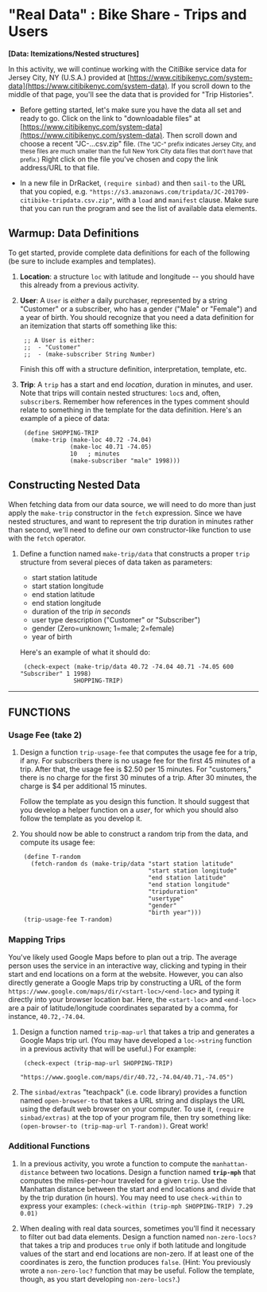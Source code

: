 # "Real Data" : Bike Share - Trips and Users
**[Data: Itemizations/Nested structures]**

In this activity, we will continue working with the CitiBike service data for Jersey City, NY (U.S.A.) provided at [https://www.citibikenyc.com/system-data](https://www.citibikenyc.com/system-data). If you scroll down to the middle of that page, you'll see the data that is provided for "Trip Histories".

* Before getting started, let's make sure you have the data all set and ready to go. Click on the link to "downloadable files" at [https://www.citibikenyc.com/system-data](https://www.citibikenyc.com/system-data). Then scroll down and choose a recent "JC-...csv.zip" file. <small>(The "JC-" prefix indicates Jersey City, and these files are much smaller than the full New York City data files that don't have that prefix.)</small> Right click on the file you've chosen and copy the link address/URL to that file. 

* In a new file in DrRacket, `(require sinbad)` and then `sail-to` the URL that you copied, e.g. `"https://s3.amazonaws.com/tripdata/JC-201709-citibike-tripdata.csv.zip"`, with a `load` and `manifest` clause. Make sure that you can run the program and see the list of available data elements.

## Warmup: Data Definitions

To get started, provide complete data definitions for each of the following (be sure to include examples and templates).

1. **Location**: a structure `loc` with latitude and longitude -- you should have this already from a previous activity.
2. **User**: A `User` is *either* a daily purchaser, represented by a string "Customer" or a subscriber, who has a gender ("Male" or "Female") and a year of birth. You should recognize that you need a data definition for an itemization that starts off something like this:

        ;; A User is either:
        ;;  - "Customer"  
        ;;  - (make-subscriber String Number)

   Finish this off with a structure definition, interpretation, template, etc.
   
3. **Trip**: A `trip` has a start and end *location*, duration in minutes, and user. Note that trips will contain nested structures: `loc`s and, often, `subscriber`s. Remember how references in the types comment should relate to something in the template for the data definition. Here's an example of a piece of data:

        (define SHOPPING-TRIP
          (make-trip (make-loc 40.72 -74.04)
                     (make-loc 40.71 -74.05)
                     10   ; minutes
                     (make-subscriber "male" 1998)))
                     
                     
## Constructing Nested Data

When fetching data from our data source, we will need to do more than just apply the `make-trip` constructor in the `fetch` expression. Since we have nested structures, and want to represent the trip duration in minutes rather than second, we'll need to define our own constructor-like function to  use  with the `fetch` operator. 

1. Define a function named `make-trip/data` that constructs a proper `trip` structure from several pieces of data taken as parameters:

   - start station latitude
   - start station longitude
   - end station latitude
   - end station longitude
   - duration of the trip *in seconds*
   - user type description ("Customer" or "Subscriber")
   - gender (Zero=unknown; 1=male; 2=female)
   - year of birth

   Here's an example of what it should do:

        (check-expect (make-trip/data 40.72 -74.04 40.71 -74.05 600 "Subscriber" 1 1998)
                      SHOPPING-TRIP)

-----

## FUNCTIONS

### Usage Fee (take 2)

1. Design a function `trip-usage-fee` that computes the usage fee for a trip, if any. For subscribers there is no usage fee for the first 45 minutes of a trip. After that, the usage fee is $2.50 per 15 minutes. For "customers," there is no charge for the first 30 minutes of a trip. After 30 minutes, the charge is $4 per additional 15 minutes.

   Follow the template as you design this function. It should suggest that you develop a helper function on a *user*, for which you should also follow the template as you develop it.

2. You should now be able to construct a random trip from the data, and compute its usage fee:

        (define T-random
          (fetch-random ds (make-trip/data "start station latitude"
                                           "start station longitude"
                                           "end station latitude"
                                           "end station longitude"
                                           "tripduration"
                                           "usertype"
                                           "gender"
                                           "birth year")))
        (trip-usage-fee T-random)


### Mapping Trips

You've likely used Google Maps before to plan out a trip. The average person uses the service in an interactive way, clicking and typing in their start and end locations on a form at the website. However, you can also directly generate a Google Maps trip by constructing a URL of the form `https://www.google.com/maps/dir/<start-loc>/<end-loc>` and typing it directly into your browser location bar. Here, the `<start-loc>` and `<end-loc>` are a pair of latitude/longitude coordinates separated by a comma, for instance, `40.72,-74.04`.

1. Design a function named `trip-map-url` that takes a trip and generates a Google Maps trip url. (You may have developed a `loc->string` function in a previous activity that will be useful.) For example:

        (check-expect (trip-map-url SHOPPING-TRIP)
                       "https://www.google.com/maps/dir/40.72,-74.04/40.71,-74.05")

2. The `sinbad/extras` "teachpack" (i.e. code library) provides a function named `open-browser-to` that takes a URL string and displays the URL using the default web browser on your computer. To use it, `(require sinbad/extras)` at the top of your program file, then try something like: `(open-browser-to (trip-map-url T-random))`. Great work!


### Additional Functions

1. In a previous activity, you wrote a function to compute the `manhattan-distance` between two locations. Design a function named **`trip-mph`** that computes the miles-per-hour traveled for a given `trip`. Use the Manhattan distance between the start and end locations and divide that by the trip duration (in hours). You may need to use `check-within` to express your examples: `(check-within (trip-mph SHOPPING-TRIP) 7.29 0.01)`

2. When dealing with real data sources, sometimes you'll find it necessary to filter out bad data elements. Design a function named `non-zero-locs?` that takes a trip and  produces `true` only if both latitude and longitude values of the start and end locations are non-zero. If at least one of the coordinates is zero, the function produces `false`. (Hint: You previously wrote a `non-zero-loc?` function that may be useful. Follow the template, though, as you start developing `non-zero-locs?`.)

